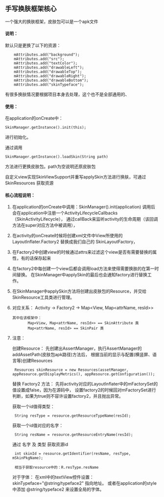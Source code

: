 ## 手写换肤框架核心

一个强大的换肤框架，皮肤包可以是一个apk文件

#### 说明：

默认只是更换了以下的资源：

        mAttributes.add("background");
        mAttributes.add("src");
        mAttributes.add("textColor");
        mAttributes.add("drawableLeft");
        mAttributes.add("drawableTop");
        mAttributes.add("drawableRight");
        mAttributes.add("drawableBottom");
        mAttributes.add("skinTypeface");

有很多换肤情况要根据项目本身去处理，这个也不是全部通用的、

#### 使用：

在application的onCreate中：

    SkinManager.getInstance().init(this);

进行初始化。

通过调用

    SkinManager.getInstance().loadSkin(String path)

方法进行更换皮肤包。path为空说明还原皮肤包


自定义view实现SkinViewSupport并重写applySkin方法进行换肤，可通过 SkinResources 获取资源


#### 核心流程说明：

1. 在application的onCreate中调用：SkinManager().init(application)
   调用后会在application中注册一个ActivityLifecycleCallbacks（SkinActivityLifecycle），
   通过callBack来监听activity的生命周期（该回调方法在super对应方法中被调用），

2. 在activity的onCreate时候将创建xml文件中View所使用的 LayoutInflater.Factory2
   替换成我们自己的 SkinLayoutFactory，

3. 在Factory2中创建view的时候通过attrs来过滤这个view是否有需要替换的属性，有的话保存起来

4. 在factory2中每创建一个view后都会调用load方法来使得需要换肤的在第一时间替换。
   在SkinManager中applySkin的最后也会通知factory进行替换工作。

5. 在SkinManager中applySkin方法将创建出皮肤包的Resource，并交给SkinResource工具类进行管理。

6. 对应关系：
       Activity -> Factory2 -> Map<View, Map<attrName, resId>>

       其中在该框架中：
              Map<View, Map<attrName, resId>> == SkinAttribute 类
              Map<attrName, resId> == SkinPair 类

7. 注意：

    创建Resource：
    先创建出AssertManager，执行AssertManager的addAssetPath(皮肤包apk路径)方法后，
    根据当前的显示与配置(横竖屏、语言等)创建Resources

        Resources skinResource = new Resources(assetManager, appResource.getDisplayMetrics(), appResource.getConfiguration());

    替换 Factory2 方法：
    先将activity对应的LayoutInflater中的mFactorySet的值设置成false，因为在源码中，
    设置factory2的时候回对mFactorySet进行判断，如果为true则不容许设置factory2，并且抛出异常。

    获取一个id值得类型：

        String resType = resource.getResourceTypeName(resId);

    获取一个id值对应的名字：

        String resName = resource.getResourceEntryName(resId);

    通过 名字 及 类型 获取资源id

        int skinId = resource.getIdentifier(resName, resType, mSkinPkgName);

        相当于获取resource中的：R.resType.resName

    对于字体：
    在xml中的textView控件设置：skinTypeface="@string/typeface2" 指向地址。
    或者在application的style中添加 <item name="skinTypeface">@string/typeface2</item> 来设置全局的字体。




